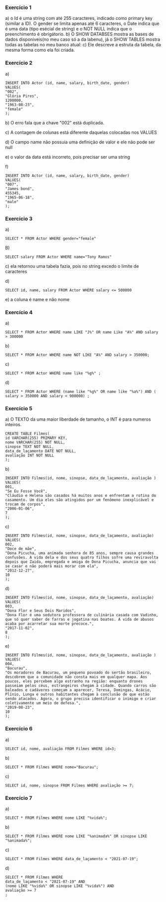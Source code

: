 ### Exercício 1
a) o Id é uma string com até 255 caracteres, indicado como primary key (similar a ID). O gender se limita apenas até 6 caracteres, o Date indica que é uma data (tipo esécial de string) e o NOT NULL indica que o preenchimento é obrigátorio. 
b) O SHOW DATABSES mostra as bases de dados disponiveis(no meu caso só a da labenu), já o SHOW TABLES mostra todas as tabelas no meu banco atual:
c) Ele descreve a estruta da tabela, da mesma forma como ela foi criada.






### Exercício 2
a) 
```
INSERT INTO Actor (id, name, salary, birth_date, gender)
VALUES(
"002",
"Glória Pires",
1200000,
"1963-08-23", 
"female"
);
```

b) O erro fala que a chave "002" está duplicada.

c) A contagem de colunas está diferente daquelas colocadas nos VALUES

d) O campo name não possuia uma definição de valor e ele não pode ser null

e) o valor da data está incorreto, pois precisar ser uma string

f)
```
INSERT INTO Actor (id, name, salary, birth_date, gender)
VALUES(
"007",
"James bond",
455345,
"1965-06-18",
"male"
); 	
```

### Exercício 3

a)
```
SELECT * FROM Actor WHERE gender="female"
```

B)
```
SELECT salary FROM Actor WHERE name="Tony Ramos"
```

c) ela retornou uma tabela fazia, pois no string excedo o limite de caracteres

d)
```
SELECT id, name, salary FROM Actor WHERE salary <= 500000
```

e) a coluna é name e não nome


### Exercício 4
a) 
``` 
SELECT * FROM Actor WHERE name LIKE "J%" OR name Like "A%" AND salary > 300000
```

b)
``` 
SELECT * FROM Actor WHERE name NOT LIKE "A%" AND salary > 350000;
```

c)
``` 
SELECT * FROM Actor WHERE name like "%g%" ;
```

d)
``` 
SELECT * FROM Actor WHERE (name like "%g%" OR name like "%a%") AND ( salary > 350000 AND salary < 900000) ;
```

### Exercício 5 
a) O TEXTO da uma maior liberdade de tamanho, o INT é para numeros inteiros.
```
CREATE TABLE Filmes(
id VARCHAR(255) PRIMARY KEY, 	
nome VARCHAR(255) NOT NULL, 
sinopse TEXT NOT NULL, 
data_de_laçamento DATE NOT NULL, 
avaliação INT NOT NULL
);
```

b)
```
INSERT INTO Filmes(id, nome, sinopse, data_de_laçamento, avaliação )
VALUES(
001,
"Se Eu Fosse Você",
"Cláudio e Helena são casados há muitos anos e enfrentam a rotina do casamento. Um dia eles são atingidos por um fenômeno inexplicável e trocam de corpos",
"2006-01-06",
7
);
```

c)
```
INSERT INTO Filmes(id, nome, sinopse, data_de_laçamento, avaliação)
VALUES(
002,
"Doce de mãe",
"Dona Picucha, uma animada senhora de 85 anos, sempre causa grandes confusões. A vida dela e dos seus quatro filhos sofre uma reviravolta depois que Zaida, empregada e amiga de Dona Picucha, anuncia que vai se casar e não poderá mais morar com ela",
"2012-12-27",
10
);
```

d)
```
INSERT INTO Filmes(id, nome, sinopse, data_de_laçamento, avaliação)
VALUES(
003,
"Dona Flor e Seus Dois Maridos",
"Dona Flor é uma sedutora professora de culinária casada com Vadinho, que só quer saber de farras e jogatina nas boates. A vida de abusos acaba por acarretar sua morte precoce.",
"2017-11-02",
8
);
```

e)
```
INSERT INTO Filmes(id, nome, sinopse, data_de_laçamento, avaliação )
VALUES(
004,
"Bacurau",
"Os moradores de Bacurau, um pequeno povoado do sertão brasileiro, descobrem que a comunidade não consta mais em qualquer mapa. Aos poucos, eles percebem algo estranho na região: enquanto drones passeiam pelos céus, estrangeiros chegam à cidade. Quando carros são baleados e cadáveres começam a aparecer, Teresa, Domingas, Acácio, Plínio, Lunga e outros habitantes chegam à conclusão de que estão sendo atacados. Agora, o grupo precisa identificar o inimigo e criar coletivamente um meio de defesa.",
"2019-08-23",
10
);
```

### Exercício 6
a)
```
SELECT id, nome, avaliação FROM Filmes WHERE id=3;
```  

b)
```
SELECT * FROM Filmes WHERE nome="Bacurau";
```  

c)
```
SELECT id, nome, sinopse FROM Filmes WHERE avaliação >= 7;
```  

### Exercício 7
a)
```
SELECT * FROM Filmes WHERE nome LIKE "%vida%";
```  

b)
```
SELECT * FROM Filmes WHERE nome LIKE "%animada%" OR sinopse LIKE "%animada%";
```  

c)
```
SELECT * FROM Filmes WHERE data_de_laçamento < "2021-07-19";
```

d)
```
SELECT * FROM Filmes WHERE 
data_de_laçamento < "2021-07-19" AND 
(nome LIKE "%vida%" OR sinopse LIKE "%vida%") AND
avaliação >= 7
;
```  